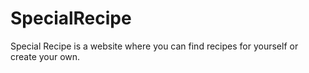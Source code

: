 # SpecialRecipe
Special Recipe is a website where you can find recipes for yourself or create your own.
